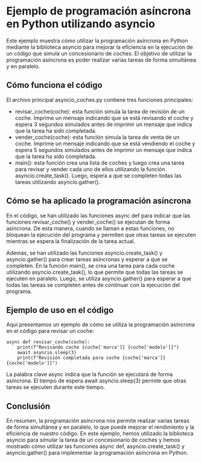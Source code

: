 # Ejemplo de programación asíncrona en Python utilizando asyncio
Este ejemplo muestra cómo utilizar la programación asíncrona en Python mediante la biblioteca asyncio para mejorar la eficiencia en la ejecución de un código que simula un concesionario de coches. El objetivo de utilizar la programación asíncrona es poder realizar varias tareas de forma simultánea y en paralelo.

## Cómo funciona el código
El archivo principal asyncio_coches.py contiene tres funciones principales:

- revisar_coche(coche): esta función simula la tarea de revisión de un coche. Imprime un mensaje indicando que se está revisando el coche y espera 3 segundos simulados antes de imprimir un mensaje que indica que la tarea ha sido completada.
- vender_coche(coche): esta función simula la tarea de venta de un coche. Imprime un mensaje indicando que se está vendiendo el coche y espera 5 segundos simulados antes de imprimir un mensaje que indica que la tarea ha sido completada.
- main(): esta función crea una lista de coches y luego crea una tarea para revisar y vender cada uno de ellos utilizando la función asyncio.create_task(). Luego, espera a que se completen todas las tareas utilizando asyncio.gather().

## Cómo se ha aplicado la programación asíncrona

En el código, se han utilizado las funciones async def para indicar que las funciones revisar_coche() y vender_coche() se ejecutan de forma asíncrona. De esta manera, cuando se llaman a estas funciones, no bloquean la ejecución del programa y permiten que otras tareas se ejecuten mientras se espera la finalización de la tarea actual.

Además, se han utilizado las funciones asyncio.create_task() y asyncio.gather() para crear tareas asíncronas y esperar a que se completen. En la función main(), se crea una tarea para cada coche utilizando asyncio.create_task(), lo que permite que todas las tareas se ejecuten en paralelo. Luego, se utiliza asyncio.gather() para esperar a que todas las tareas se completen antes de continuar con la ejecución del programa.

## Ejemplo de uso en el código
Aquí presentamos un ejemplo de cómo se utiliza la programación asíncrona en el código para revisar un coche:

```
async def revisar_coche(coche):
    print(f"Revisando coche {coche['marca']} {coche['modelo']}")
    await asyncio.sleep(3)
    print(f"Revisión completada para coche {coche['marca']} {coche['modelo']}")
```
La palabra clave async indica que la función se ejecutará de forma asíncrona. El tiempo de espera await asyncio.sleep(3) permite que otras tareas se ejecuten durante este tiempo.

## Conclusión
En resumen, la programación asíncrona nos permite realizar varias tareas de forma simultánea y en paralelo, lo que puede mejorar el rendimiento y la eficiencia de nuestro código. En este ejemplo, hemos utilizado la biblioteca asyncio para simular la tarea de un concesionario de coches y hemos mostrado cómo utilizar las funciones async def, asyncio.create_task() y asyncio.gather() para implementar la programación asíncrona en Python.
